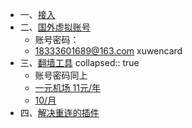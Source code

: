 - 一、[接入](https://zblogs.top/how-to-register-openai-chatgpt-in-china/#chatgpt)
- 二、[国外虚拟账号](https://sms-activate.org/getNumber)
	- 账号密码：
	- 18333601689@163.com   xuwencard
- 三、[翻墙工具](https://portal.shadowsocks.au/clientarea.php)
  collapsed:: true
	- 账号密码同上
	- [一元机场 11元/年](https://xn--4gq62f52gdss.com/#/register?code=sEnVzDU6)
	- [10/月](https://cp.greennode.info/)
- 四、[解决重连的插件](https://github.com/xcanwin/KeepChatGPT/#%E5%AE%89%E8%A3%85%E6%B8%A0%E9%81%93)